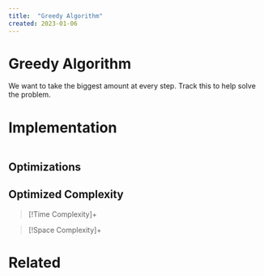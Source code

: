 ```yaml
---
title:  "Greedy Algorithm"
created: 2023-01-06
---
```

# Greedy Algorithm
We want to take the biggest amount at every step. Track this to help solve the problem.
# Implementation

```python

```

## Optimizations

## Optimized Complexity

>[!Time Complexity]+

>[!Space Complexity]+



# Related
